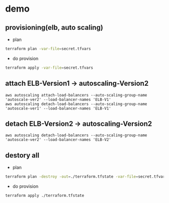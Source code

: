 # demo

## provisioning(elb, auto scaling)

+ plan
```sh
terraform plan -var-file=secret.tfvars
```

+ do provision
```sh
terraform apply -var-file=secret.tfvars
```

## attach ELB-Version1 -> autoscaling-Version2
```
aws autoscaling attach-load-balancers --auto-scaling-group-name 'autoscale-ver2' --load-balancer-names 'ELB-V1'
aws autoscaling detach-load-balancers --auto-scaling-group-name 'autoscale-ver1' --load-balancer-names 'ELB-V1'
```

## detach ELB-Version2 -> autoscaling-Version2
```
aws autoscaling detach-load-balancers --auto-scaling-group-name 'autoscale-ver2' --load-balancer-names 'ELB-V2'
```

## destory all
+ plan
```sh
terraform plan -destroy -out=./terraform.tfstate -var-file=secret.tfvars
```

+ do provision
```sh
terraform apply ./terraform.tfstate
```

